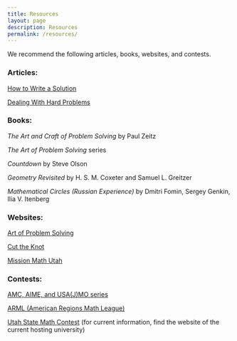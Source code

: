 ```yaml
---
title: Resources
layout: page
description: Resources
permalink: /resources/
---
```


We recommend the following articles, books, websites, and contests.

### Articles:

[How to Write a Solution](https://artofproblemsolving.com/news/articles/how-to-write-a-solution)

[Dealing With Hard Problems](https://artofproblemsolving.com/news/articles/dealing-with-hard-problems)

### Books:

*The Art and Craft of Problem Solving* by Paul Zeitz

*The Art of Problem Solving* series

*Countdown* by Steve Olson

*Geometry Revisited* by H. S. M. Coxeter and Samuel L. Greitzer

*Mathematical Circles (Russian Experience)* by Dmitri Fomin, Sergey Genkin, Ilia V. Itenberg

### Websites:

[Art of Problem Solving](https://artofproblemsolving.com/)

[Cut the Knot](https://www.cut-the-knot.org/)

[Mission Math Utah](https://missionmathutah.com/)

### Contests:

[AMC, AIME, and USA(J)MO series](https://www.maa.org/math-competitions)

[ARML (American Regions Math League)](https://www.arml.com/)

[Utah State Math Contest](https://artofproblemsolving.com/wiki/index.php/Utah_State_Math_Contest) (for current information, find the website of the current hosting university)
